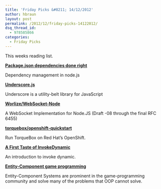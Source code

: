 ```yaml
---
title: 'Friday Picks &#8211; 14/12/2012'
author: hbraun
layout: post
permalink: /2012/12/friday-picks-14122012/
dsq_thread_id:
  - 978585866
categories:
  - Friday Picks
---
```

This weeks reading list.

**<a href="http://blog.nodejitsu.com/package-dependencies-done-right" target="_blank">Package.json dependencies done right</a>**

Dependency management in node.js

**<a href="http://underscorejs.org/" target="_blank">Underscore.js</a>**

Underscore is a utility-belt library for JavaScript

**<a href="https://github.com/Worlize/WebSocket-Node" target="_blank">Worlize/WebSocket-Node</a>**

A WebSocket Implementation for Node.JS (Draft -08 through the final RFC 6455)

**<a href="https://github.com/torquebox/openshift-quickstart" target="_blank">torquebox/openshift-quickstart </a>**

Run TorqueBox on Red Hat&#8217;s OpenShift. 

**<a href="http://blog.headius.com/2008/09/first-taste-of-invokedynamic.html" target="_blank">A First Taste of InvokeDynamic</a>**

An introduction to invoke dynamic.

**<a href="http://cbpowell.wordpress.com/2012/10/30/entity-component-game-programming-using-jruby-and-libgdx-part-1/" target="_blank">Entity-Component game programming </a>**

Entity-Component Systems are prominent in the game-programming community and solve many of the problems that OOP cannot solve.